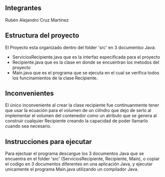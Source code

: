 ## Integrantes

Rubén Alejandro Cruz Martínez

## Estructura del proyecto

El Proyecto esta organizado dentro del folder 'src' en 3 documentso Java: 
  - ServiciosRecipiente.java que es la interfaz especificada para el proyecto
  - Recipiente.java que es la clase en donde se encuentran los metodos del proyecto
  - Main.java que es el programa que se ejecuta en el cual se verifica todos los funcinamientos de la clase Recipiente.

## Inconvenientes

El único inconveniente al crear la clase recipiente fue continuanmente tener que usar la ecuación para el volumen de un cilíndro que dejo de serlo al implementar el volumen del contenedor como un atributo que se genera al construir cualquier Recipiente creando la capacidad de poder llamarlo cuando sea necesario.

## Instrucciones para ejecutar

Para ejectuar el programa descargue los 3 documentos Java que se encuentra en el folder 'src' (ServiciosRecipiente, Recipiente, Main), o copiar el codigo en 3 documentos diferentes en una aplicación Java, y ejecutar unicamente el programa Main.java utilizando un compilador Java.
